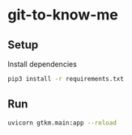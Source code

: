 # git-to-know-me

## Setup

Install dependencies

```bash
pip3 install -r requirements.txt
```

## Run

```bash
uvicorn gtkm.main:app --reload
```
